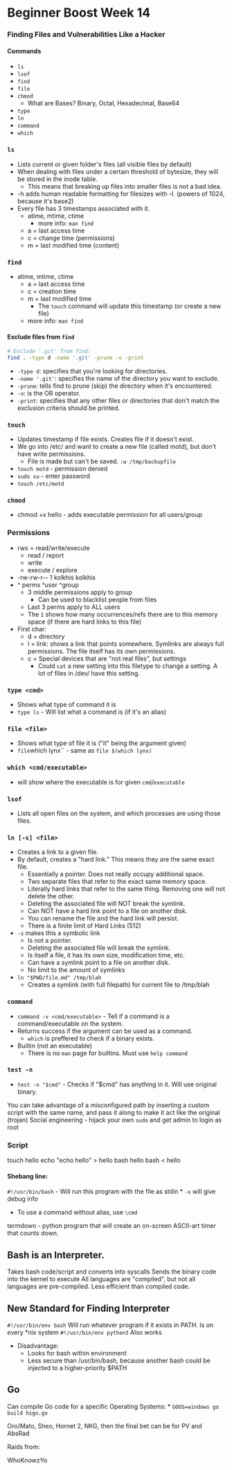 
# Beginner Boost Week 14


### Finding Files and Vulnerabilities Like a Hacker

#### Commands
* `ls`
* `lsof`
* `find`
* `file`
* `chmod`
    * What are Bases? Binary, Octal, Hexadecimal, Base64
* `type`
* `ln`
* `command`
* `which`


### `ls`
* Lists current or given folder's files (all visible files by default)
* When dealing with files under a certain threshold of bytesize, they will be stored in the inode table.
    * This means that breaking up files into smaller files is not a bad idea.
* -h adds human readable formatting for filesizes with -l. (powers of 1024, because it's base2)
* Every file has 3 timestamps associated with it.
    * atime, mtime, ctime
        * more info: `man find`
    * a = last access time
    * c = change time (permissions)
    * m = last modified time (content)

### `find`
* atime, mtime, ctime
    * a = last access time
    * c = creation time
    * m = last modified time
        * The `touch` command will update this timestamp (or create a new file)
    * more info: `man find`

#### Exclude files from `find`
```bash
# Exclude '.git' from find:
find . -type d -name '.git' -prune -o -print
```
* `-type d`: specifies that you're looking for directories.
* `-name '.git'`: specifies the name of the directory you want to exclude.
* `-prune`: tells find to prune (skip) the directory when it's encountered.
* `-o`: is the OR operator.
* `-print`: specifies that any other files or directories that don't match the exclusion criteria should be printed.

### `touch`
* Updates timestamp if file exists. Creates file if it doesn't exist.
* We go into /etc/ and want to create a new file (called motd), but don't have write permissions.
    * File is made but can't be saved. `:w /tmp/backupfile`
* `touch motd` - permission denied
* `sudo su` - enter password
* `touch /etc/motd`



### `chmod`
* chmod +x hello - adds executable permission for all users/group



### Permissions
* rwx = read/write/execute
    * read / report
    * write
    * execute / explore
* -rw-rw-r-- 1 kolkhis kolkhis
*   ^ perms     ^user   ^group
    * 3 middle permissions apply to group
        * Can be used to blacklist people from files
    * Last 3 perms apply to ALL users
    * The `1` shows how many occurrences/refs there are to this memory space (if there are hard links to this file)
* First char: 
    * d = directory
    * l = link: shows a link that points somewhere. Symlinks are always full permissions. The file itself has its own permissions.
    * c = Special devices that are "not real files", but settings
        * Could `cat` a new setting into this filetype to change a setting. A lot of files in /dev/ have this setting.


### `type <cmd>`
* Shows what type of command it is
* `type ls` - Will list what a command is (if it's an alias)

### `file <file>`
* Shows what type of file it is ("it" being the argument given)
* ` file `which lynx`` - same as `file $(which lynx)`

### `which <cmd/executable>`
* will show where the executable is for given `cmd`/`executable`

### `lsof`
* Lists all open files on the system, and which processes are using those files.

### `ln [-s] <file>`
* Creates a link to a given file.
* By default, creates a "hard link." This means they are the same exact file.
    * Essentially a pointer. Does not really occupy additional space.
    * Two separate files that refer to the exact same memory space.
    * Literally hard links that refer to the same thing. Removing one will not delete the other.
    * Deleting the associated file will NOT break the symlink.
    * Can NOT have a hard link point to a file on another disk.
    * You can rename the file and the hard link will persist.
    * There is a finite limit of Hard Links (512)
* `-s` makes this a symbolic link
    * Is not a pointer.
    * Deleting the associated file will break the symlink.
    * Is itself a file, it has its own size, modification time, etc.
    * Can have a symlink point to a file on another disk.
    * No limit to the amount of symlinks
* `ln "$PWD/file.md" /tmp/blah`
    * Creates a symlink (with full filepath) for current file to /tmp/blah



### `command`
* `command -v <cmd/executable>` - Tell if a command is a command/executable on the system.
* Returns success if the argument can be used as a command.
    * `which` is preffered to check if a binary exists.
* Builtin (not an executable)
    * There is no `man` page for builtins. Must use `help command`


### `test -n`
* `test -n "$cmd"` - Checks if "$cmd" has anything in it. Will use original binary.

You can take advantage of a misconfigured path by inserting a custom script with the same name,
and pass it along to make it act like the original (trojan)
Social engineering - hijack your own `sudo` and get admin to login as root



### Script
touch hello
echo "echo hello" > hello
bash hello
bash < hello

#### Shebang line:
`#!/usr/bin/bash` - Will run this program with the file as stdin 
    * `-x` will give debug info


* To use a command without alias, use `\cmd`


termdown - python program that will create an on-screen ASCII-art timer that counts down.



## Bash is an Interpreter.
Takes bash code/script and converts into syscalls
Sends the binary code into the kernel to execute
All languages are "compiled", but not all languages are pre-compiled.
Less efficient than compiled code.


## New Standard for Finding Interpreter
`#!/usr/bin/env bash`
Will run whatever program if it exists in PATH.
Is on every *nix system
`#!/usr/bin/env python3`
Also works
* Disadvantage:
    - Looks for bash within environment
    - Less secure than /usr/bin/bash, because another bash could be injected to a higher-priority $PATH 




## Go
Can compile Go code for a specific Operating Systems:
    * `GOOS=windows go build higo.go`

Oro/Mato, Sheo, Hornet 2, NKG, then the final bet can be for PV and AbsRad


Raids from:

WhoKnowzYo

